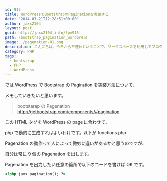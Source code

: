 ```yaml
---
id: 915
title: WordPressでBootstrapのPaginationを実装する
date: "2014-03-21T12:28:51+00:00"
author: jaxx2104
layout: post
guid: http://jaxx2104.info/?p=915
path: /bootstrap_pagination_wordpress
image: ./pagenation-01.png
description: こんにちは、今日から三連休ということで、ワークスペースを利用してブログ書きます。
category: PHP
tags:
  - bootstrap
  - PHP
  - WordPress
---
```


では WordPress で Bootstrap の Pagination を実装方法について、

メモしていきたいと思います。

> bootstarap の Pagenation
> http://getbootstrap.com/components/#pagination

<!--more-->

この HTML タグを WordPress の page に合わせて、

php で動的に生成すればよいわけです。以下が functions.php

Pagenation の動作って人によって微妙に違いがあるかと思うのですが、

自分は常に 9 個の Pagenation を出します。

Pagenation を出力したい任意の箇所で以下のコードを書けば OK です。

```php
<?php jaxx_pagination(); ?>
```
